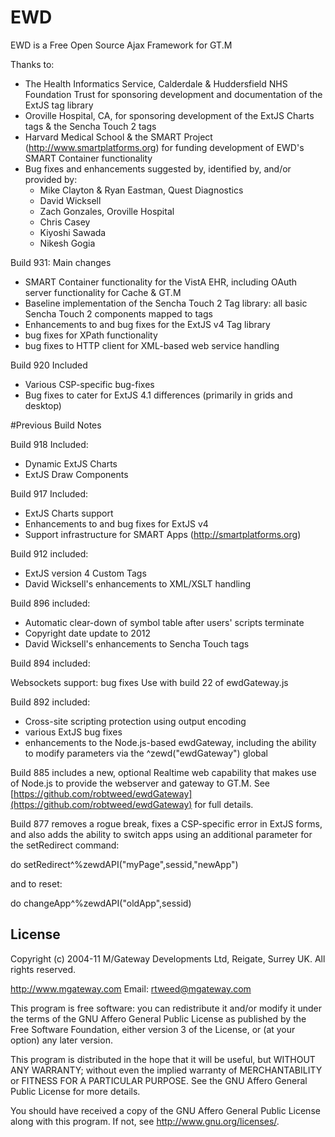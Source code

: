 # EWD
 
EWD is a Free Open Source Ajax Framework for GT.M

Thanks to:

- The Health Informatics Service, Calderdale & Huddersfield NHS Foundation Trust for sponsoring development and documentation of the ExtJS tag library
- Oroville Hospital, CA, for sponsoring development of the ExtJS Charts tags & the Sencha Touch 2 tags
- Harvard Medical School & the SMART Project (http://www.smartplatforms.org) for funding development of EWD's SMART Container functionality
- Bug fixes and enhancements suggested by, identified by, and/or provided by:
  - Mike Clayton & Ryan Eastman, Quest Diagnostics
  - David Wicksell
  - Zach Gonzales, Oroville Hospital
  - Chris Casey
  - Kiyoshi Sawada
  - Nikesh Gogia

Build 931: Main changes

- SMART Container functionality for the VistA EHR, including OAuth server functionality for Cache & GT.M
- Baseline implementation of the Sencha Touch 2 Tag library: all basic Sencha Touch 2 components mapped to tags
- Enhancements to and bug fixes for the ExtJS v4 Tag library
- bug fixes for XPath functionality
- bug fixes to HTTP client for XML-based web service handling

Build 920 Included

- Various CSP-specific bug-fixes
- Bug fixes to cater for ExtJS 4.1 differences (primarily in grids and desktop)

#Previous Build Notes

Build 918 Included:

- Dynamic ExtJS Charts
- ExtJS Draw Components

Build 917 Included:

- ExtJS Charts support
- Enhancements to and bug fixes for ExtJS v4
- Support infrastructure for SMART Apps (http://smartplatforms.org) 

Build 912 included:

- ExtJS version 4 Custom Tags
- David Wicksell's enhancements to XML/XSLT handling

Build 896 included:

- Automatic clear-down of symbol table after users' scripts terminate
- Copyright date update to 2012
- David Wicksell's enhancements to Sencha Touch tags

Build 894 included:

Websockets support: bug fixes
Use with build 22 of ewdGateway.js

Build 892 included:

- Cross-site scripting protection using output encoding
- various ExtJS bug fixes
- enhancements to the Node.js-based ewdGateway, including the ability to 
  modify parameters via the ^zewd("ewdGateway") global

Build 885 includes a new, optional Realtime web capability that makes use of Node.js to provide
the webserver and gateway to GT.M.  See [https://github.com/robtweed/ewdGateway](https://github.com/robtweed/ewdGateway) for full details.

Build 877 removes a rogue break, fixes a CSP-specific error in ExtJS forms, and also adds the ability to 
switch apps using an additional parameter for the setRedirect command:

 do setRedirect^%zewdAPI("myPage",sessid,"newApp")

 and to reset:
 
 do changeApp^%zewdAPI("oldApp",sessid)

## License

Copyright (c) 2004-11 M/Gateway Developments Ltd,
Reigate, Surrey UK.
All rights reserved.

http://www.mgateway.com
Email: rtweed@mgateway.com

This program is free software: you can redistribute it and/or modify it under the terms of the GNU Affero General Public License as published by the Free Software Foundation, either version 3 of the License, or (at your option) any later version.

This program is distributed in the hope that it will be useful, but WITHOUT ANY WARRANTY; without even the implied warranty of MERCHANTABILITY or FITNESS FOR A PARTICULAR PURPOSE.  See the GNU Affero General Public License for more details.

You should have received a copy of the GNU Affero General Public License along with this program.  If not, see <http://www.gnu.org/licenses/>.




    



